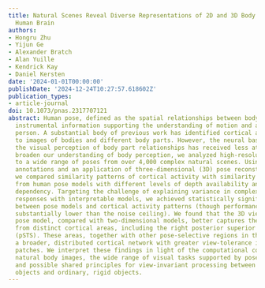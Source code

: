 ```yaml
---
title: Natural Scenes Reveal Diverse Representations of 2D and 3D Body Pose in the
  Human Brain
authors:
- Hongru Zhu
- Yijun Ge
- Alexander Bratch
- Alan Yuille
- Kendrick Kay
- Daniel Kersten
date: '2024-01-01T00:00:00'
publishDate: '2024-12-24T10:27:57.618602Z'
publication_types:
- article-journal
doi: 10.1073/pnas.2317707121
abstract: Human pose, defined as the spatial relationships between body parts, carries
  instrumental information supporting the understanding of motion and action of a
  person. A substantial body of previous work has identified cortical areas responsive
  to images of bodies and different body parts. However, the neural basis underlying
  the visual perception of body part relationships has received less attention. To
  broaden our understanding of body perception, we analyzed high-resolution fMRI responses
  to a wide range of poses from over 4,000 complex natural scenes. Using ground-truth
  annotations and an application of three-dimensional (3D) pose reconstruction algorithms,
  we compared similarity patterns of cortical activity with similarity patterns built
  from human pose models with different levels of depth availability and viewpoint
  dependency. Targeting the challenge of explaining variance in complex natural image
  responses with interpretable models, we achieved statistically significant correlations
  between pose models and cortical activity patterns (though performance levels are
  substantially lower than the noise ceiling). We found that the 3D view-independent
  pose model, compared with two-dimensional models, better captures the activation
  from distinct cortical areas, including the right posterior superior temporal sulcus
  (pSTS). These areas, together with other pose-selective regions in the LOTC, form
  a broader, distributed cortical network with greater view-tolerance in more anterior
  patches. We interpret these findings in light of the computational complexity of
  natural body images, the wide range of visual tasks supported by pose structures,
  and possible shared principles for view-invariant processing between articulated
  objects and ordinary, rigid objects.
---
```

